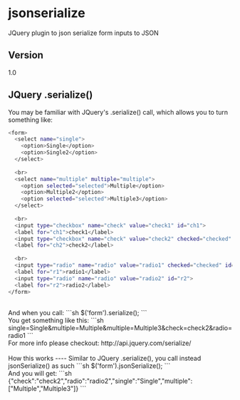 jsonserialize
=============

JQuery plugin to json serialize form inputs to JSON

Version
----

1.0

JQuery .serialize()
-----
You may be familiar with JQuery's .serialize() call, which allows you to turn something like:

```sh
<form>
  <select name="single">
    <option>Single</option>
    <option>Single2</option>
  </select>
 
  <br>
  <select name="multiple" multiple="multiple">
    <option selected="selected">Multiple</option>
    <option>Multiple2</option>
    <option selected="selected">Multiple3</option>
  </select>
 
  <br>
  <input type="checkbox" name="check" value="check1" id="ch1">
  <label for="ch1">check1</label>
  <input type="checkbox" name="check" value="check2" checked="checked" id="ch2">
  <label for="ch2">check2</label>
 
  <br>
  <input type="radio" name="radio" value="radio1" checked="checked" id="r1">
  <label for="r1">radio1</label>
  <input type="radio" name="radio" value="radio2" id="r2">
  <label for="r2">radio2</label>
</form>
```
<br />
And when you call:
```sh
$('form').serialize();
```
<br />
You get something like this:
```sh
single=Single&multiple=Multiple&multiple=Multiple3&check=check2&radio=radio1
```
<br />
For more info please checkout: http://api.jquery.com/serialize/
<br />
<br />
How this works
----
Similar to JQuery .serialize(), you call instead jsonSerialize() as such
```sh
$('form').jsonSerialize();
```
<br />
And you will get:
```sh
{"check":"check2","radio":"radio2","single":"Single","multiple":["Multiple","Multiple3"]} 
```



  
    

